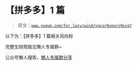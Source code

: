 # 【拼多多】1 篇

> 原文：[`www.yuque.com/for_lazy/wind/vgcur8xoori9eiq7`](https://www.yuque.com/for_lazy/wind/vgcur8xoori9eiq7)

以下为：【拼多多】1 篇相关风向标

完整生财周报见懒人专属群~

公众号懒人搜索，[懒人专属群分享](https://lazybook.fun/#/blog/group)